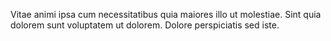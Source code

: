 Vitae animi ipsa cum necessitatibus quia maiores illo ut molestiae.
Sint quia dolorem sunt voluptatem ut dolorem.
Dolore perspiciatis sed iste.